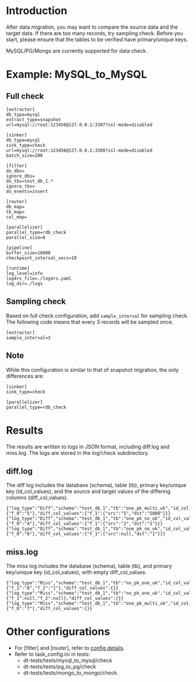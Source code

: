 # Introduction

After data migration, you may want to compare the source data and the target data. If there are too many records, try sampling check. Before you start, please ensure that the tables to be verified have primary/unique keys.

MySQL/PG/Mongo are currently supported for data check.

# Example: MySQL_to_MySQL

## Full check
```
[extractor]
db_type=mysql
extract_type=snapshot
url=mysql://root:123456@127.0.0.1:3307?ssl-mode=disabled

[sinker]
db_type=mysql
sink_type=check
url=mysql://root:123456@127.0.0.1:3308?ssl-mode=disabled
batch_size=200

[filter]
do_dbs=
ignore_dbs=
do_tbs=test_db_1.*
ignore_tbs=
do_events=insert

[router]
db_map=
tb_map=
col_map=

[parallelizer]
parallel_type=rdb_check
parallel_size=8

[pipeline]
buffer_size=16000
checkpoint_interval_secs=10

[runtime]
log_level=info
log4rs_file=./log4rs.yaml
log_dir=./logs
```

## Sampling check

Based on full check configuration, add `sample_interval` for sampling check. The following code means that every 3 records will be sampled once.

```
[extractor]
sample_interval=3
```

## Note

While this configuration is similar to that of snapshot migration, the only differences are:

```
[sinker]
sink_type=check

[parallelizer]
parallel_type=rdb_check
```

# Results

The results are written to logs in JSON format, including diff.log and miss.log. The logs are stored in the log/check subdirectory.

## diff.log

The diff log includes the database (schema), table (tb), primary key/unique key (id_col_values), and the source and target values of the differing columns (diff_col_values).

```
{"log_type":"Diff","schema":"test_db_1","tb":"one_pk_multi_uk","id_col_values":{"f_0":"5"},"diff_col_values":{"f_1":{"src":"5","dst":"5000"}}}
{"log_type":"Diff","schema":"test_db_1","tb":"one_pk_no_uk","id_col_values":{"f_0":"4"},"diff_col_values":{"f_1":{"src":"2","dst":"1"}}}
{"log_type":"Diff","schema":"test_db_1","tb":"one_pk_no_uk","id_col_values":{"f_0":"6"},"diff_col_values":{"f_1":{"src":null,"dst":"1"}}}
```

## miss.log

The miss log includes the database (schema), table (tb), and primary key/unique key (id_col_values), with empty diff_col_values.

```
{"log_type":"Miss","schema":"test_db_1","tb":"no_pk_one_uk","id_col_values":{"f_1":"8","f_2":"1"},"diff_col_values":{}}
{"log_type":"Miss","schema":"test_db_1","tb":"no_pk_one_uk","id_col_values":{"f_1":null,"f_2":null},"diff_col_values":{}}
{"log_type":"Miss","schema":"test_db_1","tb":"one_pk_multi_uk","id_col_values":{"f_0":"7"},"diff_col_values":{}}
```

# Other configurations

- For [filter] and [router], refer to [config details](../config.md).
- Refer to task_config.ini in tests:
    - dt-tests/tests/mysql_to_mysql/check
    - dt-tests/tests/pg_to_pg/check
    - dt-tests/tests/mongo_to_mongo/check